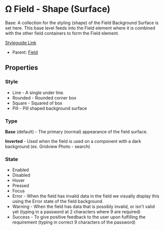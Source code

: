 # Ω Field - Shape (Surface)

Base: A collection for the styling (shape) of the Field Background Surface is set here. This base level feeds into the Field element where it is combined with the other field containers to form the Field element.

[Styleguide Link](https://zpl.io/ag18MJ9)

* Parent: [Field](./)

## Properties

### Style

* Line - A single under line.
* Rounded - Rounded corner box
* Square - Squared of box
* Pill - Pill shaped background surface

### Type

**Base** (default) - The primary (normal) appearance of the field surface.

**Inverted** - Used when the field is used on a component with a dark background (ex. Gridview Photo - search)

### State

* Enabled
* Disabled
* Hover
* Pressed
* Focus
* Error - When the field has invalid data in the field we visually display this using the Error state of the field background.
* Warning - When the field has data that is possibly invalid, or isn't valid yet (typing in a password at 2 characters where 9 are required)
* Success - To give positive feedback to the user upon fulfilling the requirement (typing in correct 9 characters of the password)
